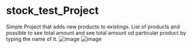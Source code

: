 # stock_test_Project
Simple Project that adds new products to existings. List of products and possible to see total amount and see total amount od particular product by typing the name of it.
![image](https://user-images.githubusercontent.com/79076028/189541208-b35a1a13-cea8-4482-a4ba-ca25d89a41de.png)
![image](https://user-images.githubusercontent.com/79076028/189541222-a95def07-424c-4996-90f9-82f0c8f4f1c8.png)
